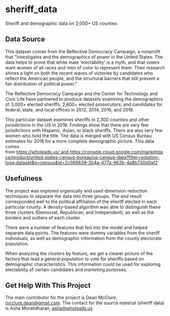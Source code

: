 # sheriff_data
Sheriff and demographic data on 2,000+ US counties

## __Data Source__

This dataset comes from the Reflective Democracy Campaign, a nonprofit that "investigates and the demographics of power in the United States. The data helps to prove that white male 'electability' is a myth, and that voters want women of all races and men of color to represent them. Their research shines a light on both the recent waves of victories by candidates who reflect the American people, and the structural barriers that still prevent a fair distribution of political power."

The Reflective Democracy Campaign and the Center for Technology and Civic Life have partnered to produce datasets examining the demographics of 3,000+ elected sheriffs; 2,800+ elected prosecutors; and candidates for federal, state, and local offices in 2012, 2014, 2016, and 2018.

This particular dataset examines sheriffs in 2,300 counties and other jurisdictions in the US in 2018. Findings show that there are very few jurisdictions with Hispanic, Asian, or black sheriffs. There are also very few women who hold the title. The data is merged with US Census Bureau estimates for 2018 for a more complete demographic picture.
This data comes from https://wholeads.us/ and https://console.cloud.google.com/marketplace/product/united-states-census-bureau/us-census-data?filter=solution-type:dataset&q=census&id=2c089839-2b4a-477a-962b-4a8b730d0a12

## __Usefulness__

The project was explored organically and used dimension reduction techniques to separate the data into three groups. The end result corresponded well to the political affiliation of the sheriff elected in each particular county. A density-based algorithm was able to distinguish these three clusters (Democrat, Republican, and Independent), as well as the borders and outliers of each cluster. 

There were a number of features that fed into the model and helped separate data points. The features were dummy variables from the sheriff individuals, as well as demographic information from the county electorate population. 

When analyzing the clusters by feature, we get a clearer picture of the factors that lead a general population to vote for sheriffs based on demographic characteristics. This information could be used for exploring electability of certain candidates and marketing purposes.

## __Get Help With This Project__

The main contributor for the project is Dean McClure, mcclure.dean@gmail.com. The contact for the source material (sheriff data) is Asha Muralidharan, asha@wholeads.us

